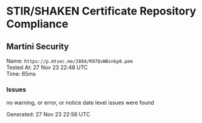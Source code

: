 # STIR/SHAKEN Certificate Repository Compliance

## Martini Security

Name: `https://p.mtsec.me/2884/R97QvWBsnkp8.pem`\
Tested At: 27 Nov 23 22:48 UTC\
Time: 65ms

### Issues

no warning, or error, or notice date level issues were found

Generated: 27 Nov 23 22:56 UTC
